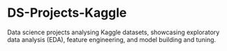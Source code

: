 # DS-Projects-Kaggle
Data science projects analysing Kaggle datasets, showcasing exploratory data analysis (EDA), feature engineering, and model building and tuning.
